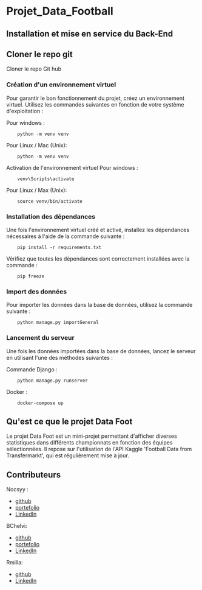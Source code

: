 # Projet_Data_Football

## Installation et mise en service du Back-End 
## Cloner le repo git 
Cloner le repo Git hub
### Création d'un environnement virtuel 
Pour garantir le bon fonctionnement du projet, créez un environnement virtuel. Utilisez les commandes suivantes en fonction de votre système d'exploitation :


Pour windows : 

        python -m venv venv

Pour Linux / Mac (Unix):

        python -m venv venv            

Activation de l'environnement virtuel
Pour windows : 

        venv\Scripts\activate

Pour Linux / Max (Unix): 

        source venv/bin/activate

### Installation des dépendances 
Une fois l'environnement virtuel créé et activé, installez les dépendances nécessaires à l'aide de la commande suivante :

        pip install -r requirements.txt
Vérifiez que toutes les dépendances sont correctement installées avec la commande :

        pip freeze

### Import des données 
Pour importer les données dans la base de données, utilisez la commande suivante :

        python manage.py importGeneral


### Lancement du serveur 
Une fois les données importées dans la base de données, lancez le serveur en utilisant l'une des méthodes suivantes :


Commande Django :

        python manage.py runserver

Docker :

        docker-compose up 

## Qu'est ce que le projet Data Foot 

Le projet Data Foot est un mini-projet permettant d'afficher diverses statistiques dans différents championnats en fonction des équipes sélectionnées. Il repose sur l'utilisation de l'API Kaggle 'Football Data from Transfermarkt', qui est régulièrement mise à jour.

## Contributeurs 
Nocsyy : 
- [github](https://github.com/Nocsyy)
- [portefolio](https://nocsyy.github.io/MyPortefolio/)
- [LinkedIn](https://www.linkedin.com/in/andy-ozdemir-942265273/)

BChelvi: 
- [github](https://github.com/BChelvi)
- [portefolio](https://www.featuredevsteam.com/)
- [LinkedIn](https://www.linkedin.com/in/benjamin-chelvi-sandin-92a63924b)

Rmilla: 
- [github](https://github.com/Rmilla)
- [LinkedIn](https://www.linkedin.com/in/robin-milla-montpellier-concepteur-d%C3%A9veloppeur-python/)